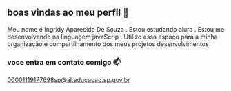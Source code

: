 ## boas vindas ao meu perfil 👋
 Meu nome é Ingridy Aparecida De Souza 
. Estou estudando alura 
. Estou me desenvolvendo na linguagem javaScrip
. Utilizo essa espaço para a minha organização e compartilhamento dos meus projetos desenvolvimentos

### voce entra em contato comigo 📫

00001119177698sp@al.educacao.sp.gov.br 
